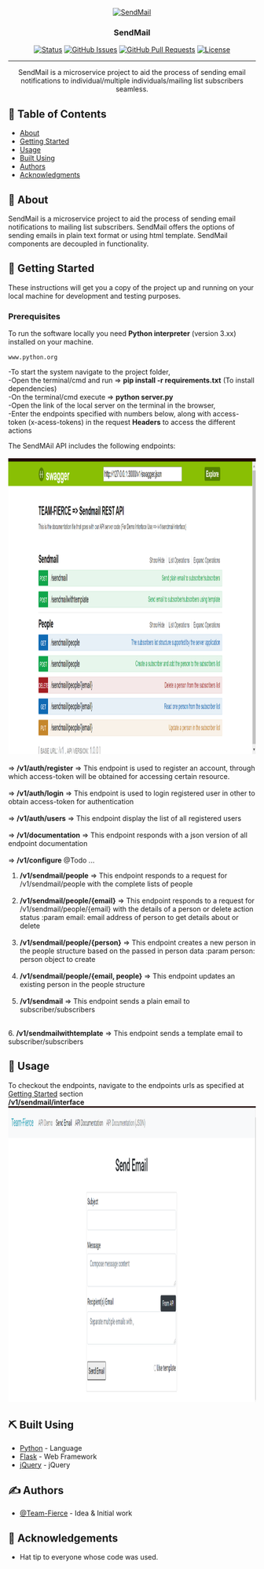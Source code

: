 <p align="center">
  <a href="" rel="noopener">
 <!-- <img width=200px height=200px src="https://i.imgur.com/6wj0hh6.jpg" alt="Project logo"></a> -->
 <img width=200px height=200px src="" alt="SendMail"></a>
</p>

<h3 align="center">SendMail</h3>

<div align="center">

[![Status](https://img.shields.io/badge/status-active-success.svg)]()
[![GitHub Issues](https://img.shields.io/github/issues/gblend/Team-Fierce_SendMail.svg)](https://github.com/gblend/Team-Fierce_SendMail/issues)
[![GitHub Pull Requests](https://img.shields.io/github/issues-pr/gblend/Team-Fierce_SendMail.svg)](https://github.com/gblend/Team-Fierce_SendMail/pulls)
[![License](https://img.shields.io/badge/license-MIT-blue.svg)](/LICENSE)

</div>

---

<p align="center"> SendMail is a microservice project to aid the process of sending email notifications to individual/multiple individuals/mailing list subscribers seamless.
    <br> 
</p>

## 📝 Table of Contents

- [About](#about)
- [Getting Started](#getting_started)
- [Usage](#usage)
- [Built Using](#built_using)
- [Authors](#authors)
- [Acknowledgments](#acknowledgement)

## 🧐 About <a name = "about"></a>

SendMail is a microservice project to aid the process of sending email notifications to mailing list subscribers. SendMail offers the options of sending emails in plain text format or using html template. SendMail components are decoupled in functionality.



## 🏁 Getting Started <a name = "getting_started"></a>

These instructions will get you a copy of the project up and running on your local machine for development and testing purposes.

### Prerequisites

To run the software locally you need <strong>Python interpreter</strong> (version 3.xx) installed on your machine.

```
www.python.org
```

-To start the system navigate to the project folder, 
<br>
-Open the terminal/cmd and run => <strong>pip install -r requirements.txt</strong> (To install dependencies)
<br>
-On the terminal/cmd execute => <strong>python server.py</strong>
<br>
-Open the link of the local server on the terminal in the browser,
<br>
-Enter the endpoints specified with numbers below, along with access-token (x-acess-tokens) in the request <strong>Headers</strong> to access the different actions

The SendMAil API includes the following endpoints:
 <br><br>
 <img width=1000 height=600px src="https://github.com/gblend/Team-Fierce_SendMail/blob/master/static/images/documentation_ui.PNG?raw=true" alt="Project logo"></a>
<br><br>
=>   <strong>/v1/auth/register</strong>
    => This endpoint is used to register an account, through which access-token will be obtained for accessing certain resource.
<br><br>
=>   <strong>/v1/auth/login</strong>
    => This endpoint is used to login registered user in other to obtain access-token for authentication
<br><br>
=>   <strong>/v1/auth/users</strong>
    => This endpoint display the list of all registered users
<br><br>
=>   <strong>/v1/documentation</strong>
    => This endpoint responds with a json version of all endpoint documentation
<br><br>
=>   <strong>/v1/configure</strong>
    @Todo ...
<br>
1. <strong>/v1/sendmail/people</strong> 
   => This endpoint responds to a request for /v1/sendmail/people with the complete lists of people
<br><br>
2. <strong>/v1/sendmail/people/{email}</strong>
    => This endpoint responds to a request for /v1/sendmail/people/{email}
    with the details of a person or delete action status
    :param email:   email address of person to get details about or delete
<br><br>
3. <strong>/v1/sendmail/people/{person}</strong>
    => This endpoint creates a new person in the people structure
    based on the passed in person data
    :param person:   person object to create
<br><br>
4. <strong>/v1/sendmail/people/{email, people}</strong>
    => This endpoint updates an existing person in the people structure
<br><br>
5. <strong>/v1/sendmail</strong>
    => This endpoint sends a plain email to subscriber/subscribers
<br>
6. <strong>/v1/sendmailwithtemplate</strong>
    => This endpoint sends a template email to subscriber/subscribers


## 🎈 Usage <a name="usage"></a>

To checkout the endpoints, navigate to the endpoints urls as specified at [Getting Started](#getting_started) section
<br>
<strong>/v1/sendmail/interface</strong>
<br>
<img width=1000 height=600 src="https://github.com/gblend/Team-Fierce_SendMail/blob/master/static/images/interface.PNG?raw=true" alt="Interface img"/><br>

## ⛏️ Built Using <a name = "built_using"></a>

- [Python](https://www.python.org/) - Language
- [Flask](https://flask.palletsprojects.com/) - Web Framework
- [jQuery](https://jquery.com/) - jQuery

## ✍️ Authors <a name = "authors"></a>

- [@Team-Fierce](https://github.com/gblend/Team-Fierce_SendMail) - Idea & Initial work


## 🎉 Acknowledgements <a name = "acknowledgement"></a>

- Hat tip to everyone whose code was used.

